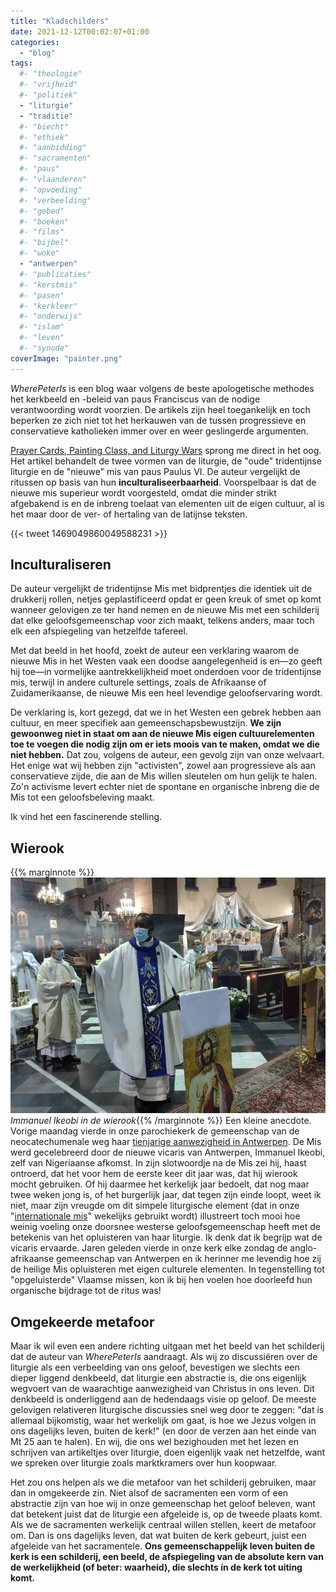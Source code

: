 ```yaml
---
title: "Kladschilders"
date: 2021-12-12T00:02:07+01:00
categories: 
  - "blog"
tags:
  #- "theologie"
  #- "vrijheid"
  #- "politiek"
  - "liturgie"
  - "traditie"
  #- "biecht"
  #- "ethiek"
  #- "aanbidding"
  #- "sacramenten"
  #- "paus"
  #- "vlaanderen"
  #- "opvoeding"
  #- "verbeelding"
  #- "gebed"
  #- "boeken"
  #- "films"
  #- "bijbel"
  #- "woke"
  - "antwerpen"
  #- "publicaties"
  #- "kerstmis"
  #- "pasen"
  #- "kerkleer"
  #- "onderwijs"
  #- "islam"
  #- "leven"
  #- "synode"
coverImage: "painter.png"
---
```


   _WherePeterIs_ is een blog waar volgens de beste apologetische methodes het kerkbeeld en -beleid van paus Franciscus van de nodige verantwoording wordt voorzien. De artikels zijn heel toegankelijk en toch beperken ze zich niet tot het herkauwen van de tussen progressieve en conservatieve katholieken immer over en weer geslingerde argumenten. 

   [Prayer Cards, Painting Class, and Liturgy Wars](https://wherepeteris.com/prayer-cards-painting-class-and-liturgy-wars/) sprong me direct in het oog. Het artikel behandelt de twee vormen van de liturgie, de "oude" tridentijnse liturgie en de "nieuwe" mis van paus Paulus VI. De auteur vergelijkt de ritussen op basis van hun **inculturaliseerbaarheid**. Voorspelbaar is dat de nieuwe mis superieur wordt voorgesteld, omdat die minder strikt afgebakend is en de inbreng toelaat van elementen uit de eigen cultuur, al is het maar door de ver- of hertaling van de latijnse teksten. 

{{< tweet 1469049860049588231 >}}

## Inculturaliseren

   De auteur vergelijkt de tridentijnse Mis met bidprentjes die identiek uit de drukkerij rollen, netjes geplastificeerd opdat er geen kreuk of smet op komt wanneer gelovigen ze ter hand nemen en de nieuwe Mis met een schilderij dat elke geloofsgemeenschap voor zich maakt, telkens anders, maar toch elk een afspiegeling van hetzelfde tafereel. 

   Met dat beeld in het hoofd, zoekt de auteur een verklaring waarom de nieuwe Mis in het Westen vaak een doodse aangelegenheid is en—zo geeft hij toe—in vormelijke aantrekkelijkheid moet onderdoen voor de tridentijnse mis, terwijl in andere culturele settings, zoals de Afrikaanse of  Zuidamerikaanse, de nieuwe Mis een heel levendige geloofservaring wordt. 

   De verklaring is, kort gezegd, dat we in het Westen een gebrek hebben aan cultuur, en meer specifiek aan gemeenschapsbewustzijn. **We zijn gewoonweg niet in staat om aan de nieuwe Mis eigen cultuurelementen toe te voegen die nodig zijn om er iets moois van te maken, omdat we die niet hebben.** Dat zou, volgens de auteur, een gevolg zijn van onze welvaart. Het enige wat wij hebben zijn "activisten", zowel aan progressieve als aan conservatieve zijde, die aan de Mis willen sleutelen om hun gelijk te halen. Zo'n activisme levert echter niet de spontane en organische inbreng die de Mis tot een geloofsbeleving maakt.  

   Ik vind het een fascinerende stelling. 

## Wierook

{{% marginnote %}}![Immanuel Ikeobi in de wierook](images/immanuel-ikeobi.jpeg) *Immanuel Ikeobi in de wierook*{{% /marginnote %}}
   Een kleine anecdote. Vorige maandag vierde in onze parochiekerk de gemeenschap van de neocatechumenale weg haar [tienjarige aanwezigheid in Antwerpen](https://www.kerknet.be/parochie-heilig-hart-van-jezus-antwerpen/fotoreportage/10-jaar-neocatechumenale-weg-antwerpen?microsite=12951). De Mis werd gecelebreerd door de nieuwe vicaris van Antwerpen, Immanuel Ikeobi, zelf van Nigeriaanse afkomst. In zijn slotwoordje na de Mis zei hij, haast ontroerd, dat het voor hem de eerste keer dit jaar was, dat hij wierook mocht gebruiken. Of hij daarmee het kerkelijk jaar bedoelt, dat nog maar twee weken jong is, of het burgerlijk jaar, dat tegen zijn einde loopt, weet ik niet, maar zijn vreugde om dit simpele liturgische element (dat in onze "[internationale mis](https://www.kerknet.be/parochie-heilig-hart-van-jezus-antwerpen/informatie/internationale-mis-%E2%80%93-international-mass)" wekelijks gebruikt wordt)  illustreert toch mooi hoe weinig voeling onze doorsnee westerse geloofsgemeenschap heeft met de betekenis van het opluisteren van haar liturgie. Ik denk dat ik begrijp wat de vicaris ervaarde. Jaren geleden vierde in onze kerk elke zondag de anglo-afrikaanse gemeenschap van Antwerpen en ik herinner me levendig hoe zij de heilige Mis opluisteren met eigen culturele elementen. In tegenstelling tot "opgeluisterde" Vlaamse missen, kon ik bij hen voelen hoe doorleefd hun organische bijdrage tot de ritus was!

## Omgekeerde metafoor

   Maar ik wil even een andere richting uitgaan met het beeld van het schilderij dat de auteur van _WherePeterIs_ aandraagt. Als wij zo discussiëren over de liturgie als een verbeelding van ons geloof, bevestigen we slechts een dieper liggend denkbeeld, dat liturgie een abstractie is, die ons eigenlijk wegvoert van de waarachtige aanwezigheid van Christus in ons leven. Dit denkbeeld is onderliggend aan de hedendaags visie op geloof. De meeste gelovigen relativeren liturgische discussies snel weg door te zeggen: "dat is allemaal bijkomstig, waar het werkelijk om gaat, is hoe we Jezus volgen in ons dagelijks leven, buiten de kerk!" (en door de verzen aan het einde van Mt 25 aan te halen). En wij, die ons wel bezighouden met het lezen en schrijven van artikeltjes over liturgie, doen eigenlijk vaak net hetzelfde, want we spreken over liturgie zoals marktkramers over hun koopwaar. 

   Het zou ons helpen als we die metafoor van het schilderij gebruiken, maar dan in omgekeerde zin. Niet alsof de sacramenten een vorm of een abstractie zijn van hoe wij in onze gemeenschap het geloof beleven, want dat betekent juist dat de liturgie een afgeleide is, op de tweede plaats komt. Als we de sacramenten werkelijk centraal willen stellen, keert de metafoor om. Dan is ons dagelijks leven, dat wat buiten de kerk gebeurt, juist een afgeleide van het sacramentele. **Ons gemeenschappelijk leven buiten de kerk is een schilderij, een beeld, de afspiegeling van de absolute kern van de werkelijkheid (of beter: waarheid), die slechts ín de kerk tot uiting komt.** 



